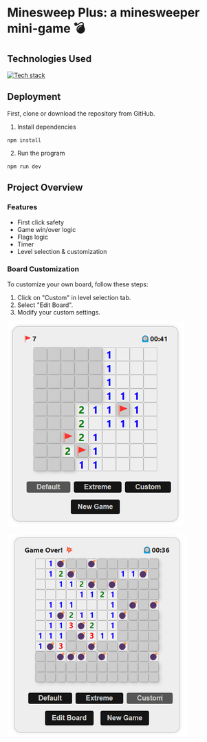 # **Minesweep Plus**: a minesweeper mini-game 💣

## Technologies Used
[![Tech stack](https://skillicons.dev/icons?i=vite,react,ts,css)](https://skillicons.dev)

## Deployment

First, clone or download the repository from GitHub.

1. Install dependencies
```
npm install
```

2. Run the program
```
npm run dev
```

## Project Overview
### Features
- First click safety
- Game win/over logic
- Flags logic
- Timer
- Level selection & customization

### Board Customization
To customize your own board, follow these steps:

1. Click on "Custom" in level selection tab.
2. Select "Edit Board".
3. Modify your custom settings.

![default](public/default-game.png)

![custom](public/custom-game.png)
